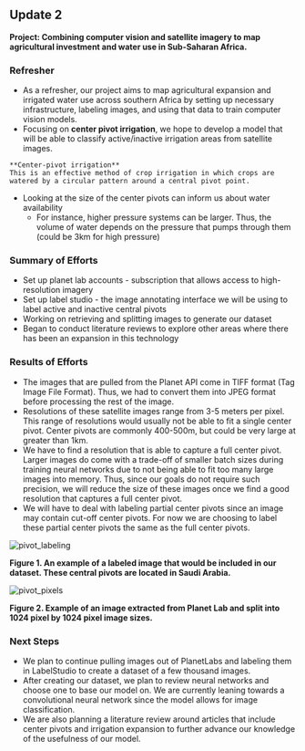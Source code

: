 ## Update 2

**Project: Combining computer vision and satellite imagery to map agricultural investment and water use in Sub-Saharan Africa.**

### Refresher
- As a refresher, our project aims to map agricultural expansion and irrigated water use across southern Africa by setting up necessary infrastructure, labeling images, and using that data to train computer vision models. 
- Focusing on **center pivot irrigation**, we hope to develop a model that will be able to classify active/inactive irrigation areas from satellite images.
```{note}
**Center-pivot irrigation**
This is an effective method of crop irrigation in which crops are watered by a circular pattern around a central pivot point. 
```
- Looking at the size of the center pivots can inform us about water availability
  - For instance, higher pressure systems can be larger. Thus, the volume of water depends on the pressure that pumps through them (could be 3km for high pressure) 

### Summary of Efforts
- Set up planet lab accounts - subscription that allows access to high-resolution imagery 
- Set up label studio - the image annotating interface we will be using to label active and inactive central pivots
- Working on retrieving and splitting images to generate our dataset
- Began to conduct literature reviews to explore other areas where there has been an expansion in this technology

### Results of Efforts
- The images that are pulled from the Planet API come in TIFF format (Tag Image File Format). Thus, we had to convert them into JPEG format before processing the rest of the image.
- Resolutions of these satellite images range from 3-5 meters per pixel. This range of resolutions would usually not be able to fit a single center pivot. Center pivots are commonly 400-500m, but could be very large at greater than 1km. 
- We have to find a resolution that is able to capture a full center pivot. Larger images do come with a trade-off of smaller batch sizes during training neural networks due to not being able to fit too many large images into memory. Thus, since our goals do not require such precision, we will reduce the size of these images once we find a good resolution that captures a full center pivot.
- We will have to deal with labeling partial center pivots since an image may contain cut-off center pivots. For now we are choosing to label these partial center pivots the same as the full center pivots.

![pivot_labeling](images/pivot_labeling.png)

**Figure 1. An example of a labeled image that would be included in our dataset. These central pivots are located in Saudi Arabia.**

![pivot_pixels](images/pivot_pixels.png)

**Figure 2. Example of an image extracted from Planet Lab and split into 1024 pixel by 1024 pixel image sizes.**

### Next Steps
- We plan to continue pulling images out of PlanetLabs and labeling them in LabelStudio to create a dataset of a few thousand images. 
- After creating our dataset, we plan to review neural networks and choose one to base our model on. We are currently leaning towards a convolutional neural network since the model allows for image classification.
- We are also planning a literature review around articles that include center pivots and irrigation expansion to further advance our knowledge of the usefulness of our model.
